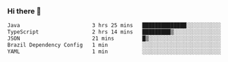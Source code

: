 ### Hi there 👋

<!--START_SECTION:waka-->

```txt
Java                       3 hrs 25 mins   ██████████████░░░░░░░░░░░   56.36 %
TypeScript                 2 hrs 14 mins   █████████▒░░░░░░░░░░░░░░░   36.98 %
JSON                       21 mins         █▒░░░░░░░░░░░░░░░░░░░░░░░   05.94 %
Brazil Dependency Config   1 min           ░░░░░░░░░░░░░░░░░░░░░░░░░   00.37 %
YAML                       1 min           ░░░░░░░░░░░░░░░░░░░░░░░░░   00.32 %
```

<!--END_SECTION:waka-->

<!--
**jerry-shao/jerry-shao** is a ✨ _special_ ✨ repository because its `README.md` (this file) appears on your GitHub profile.

Here are some ideas to get you started:

- 🔭 I’m currently working on ...
- 🌱 I’m currently learning ...
- 👯 I’m looking to collaborate on ...
- 🤔 I’m looking for help with ...
- 💬 Ask me about ...
- 📫 How to reach me: ...
- 😄 Pronouns: ...
- ⚡ Fun fact: ...
-->
